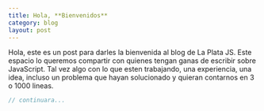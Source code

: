 ```yaml
---
title: Hola, **Bienvenidos**
category: blog
layout: post
---
```


Hola, este es un post para darles la bienvenida al blog de La Plata JS. Este espacio lo queremos compartir con quienes tengan ganas de escribir sobre JavaScript. Tal vez algo con lo que esten trabajando, una experiencia, una idea, incluso un problema que hayan solucionado y quieran contarnos en 3 o 1000 lineas.

```js
// continuara...
```
